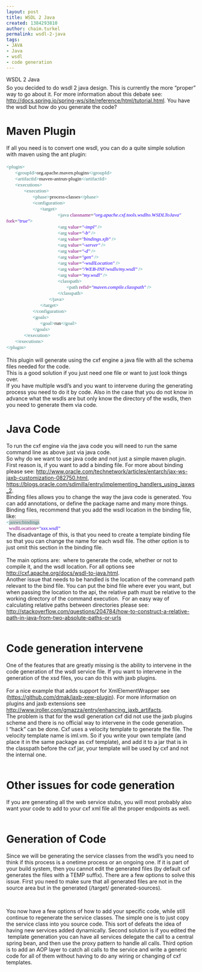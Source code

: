 ```yaml
---
layout: post
title: WSDL 2 Java
created: 1384293810
author: chaim.turkel
permalink: wsdl-2-java
tags:
- JAVA
- Java
- wsdl
- code generation
---
```

<div style="border-bottom: solid #4F81BD 1.0pt; border: none; mso-border-bottom-themecolor: accent1; mso-element: para-border-div; padding: 0in 0in 4.0pt 0in;">
<div class="MsoTitle">WSDL 2 Java<o:p></o:p></div>
</div>

<div class="MsoNormal">So you decided to do wsdl 2 java design. This is currently the more &ldquo;proper&rdquo; way to go about it. For more information about this debate see: <a href="http://docs.spring.io/spring-ws/site/reference/html/tutorial.html">http://docs.spring.io/spring-ws/site/reference/html/tutorial.html</a>. You have the wsdl but how do you generate the code?<o:p></o:p></div>

<h1>Maven Plugin<o:p></o:p></h1>

<div class="MsoNormal">If all you need is to convert one wsdl, you can do a quite simple solution with maven using the ant plugin:<o:p></o:p></div>

<div class="MsoNormal" style="margin-bottom: 0.0001pt;">&nbsp;</div>

<div class="MsoNormal" style="margin-bottom: 0.0001pt;"><span style="color: teal; font-family: Consolas; font-size: 10.0pt;">&lt;</span><span style="color: #3f7f7f; font-family: Consolas; font-size: 10.0pt;">plugin</span><span style="color: teal; font-family: Consolas; font-size: 10.0pt;">&gt;</span><span style="font-family: Consolas; font-size: 10.0pt;"><o:p></o:p></span></div>

<div class="MsoNormal" style="margin-bottom: 0.0001pt;"><span style="font-family: Consolas; font-size: 10pt;">&nbsp;&nbsp;&nbsp;&nbsp;&nbsp;&nbsp; </span><span style="color: teal; font-family: Consolas; font-size: 10.0pt;">&lt;</span><span style="color: #3f7f7f; font-family: Consolas; font-size: 10.0pt;">groupId</span><span style="color: teal; font-family: Consolas; font-size: 10.0pt;">&gt;</span><span style="font-family: Consolas; font-size: 10pt;">org.apache.maven.plugins</span><span style="color: teal; font-family: Consolas; font-size: 10.0pt;">&lt;/</span><span style="color: #3f7f7f; font-family: Consolas; font-size: 10.0pt;">groupId</span><span style="color: teal; font-family: Consolas; font-size: 10.0pt;">&gt;</span><span style="font-family: Consolas; font-size: 10.0pt;"><o:p></o:p></span></div>

<div class="MsoNormal" style="margin-bottom: 0.0001pt;"><span style="font-family: Consolas; font-size: 10pt;">&nbsp;&nbsp;&nbsp;&nbsp;&nbsp;&nbsp; </span><span style="color: teal; font-family: Consolas; font-size: 10.0pt;">&lt;</span><span style="color: #3f7f7f; font-family: Consolas; font-size: 10.0pt;">artifactId</span><span style="color: teal; font-family: Consolas; font-size: 10.0pt;">&gt;</span><span style="font-family: Consolas; font-size: 10pt;">maven-antrun-plugin</span><span style="color: teal; font-family: Consolas; font-size: 10.0pt;">&lt;/</span><span style="color: #3f7f7f; font-family: Consolas; font-size: 10.0pt;">artifactId</span><span style="color: teal; font-family: Consolas; font-size: 10.0pt;">&gt;</span><span style="font-family: Consolas; font-size: 10.0pt;"><o:p></o:p></span></div>

<div class="MsoNormal" style="margin-bottom: 0.0001pt;"><span style="font-family: Consolas; font-size: 10pt;">&nbsp;&nbsp;&nbsp;&nbsp;&nbsp;&nbsp; </span><span style="color: teal; font-family: Consolas; font-size: 10.0pt;">&lt;</span><span style="color: #3f7f7f; font-family: Consolas; font-size: 10.0pt;">executions</span><span style="color: teal; font-family: Consolas; font-size: 10.0pt;">&gt;</span><span style="font-family: Consolas; font-size: 10.0pt;"><o:p></o:p></span></div>

<div class="MsoNormal" style="margin-bottom: 0.0001pt;"><span style="font-family: Consolas; font-size: 10pt;">&nbsp;&nbsp;&nbsp;&nbsp;&nbsp;&nbsp;&nbsp;&nbsp;&nbsp;&nbsp;&nbsp;&nbsp;&nbsp; </span><span style="color: teal; font-family: Consolas; font-size: 10.0pt;">&lt;</span><span style="color: #3f7f7f; font-family: Consolas; font-size: 10.0pt;">execution</span><span style="color: teal; font-family: Consolas; font-size: 10.0pt;">&gt;</span><span style="font-family: Consolas; font-size: 10.0pt;"><o:p></o:p></span></div>

<div class="MsoNormal" style="margin-bottom: 0.0001pt;"><span style="font-family: Consolas; font-size: 10pt;">&nbsp;&nbsp;&nbsp;&nbsp;&nbsp;&nbsp;&nbsp;&nbsp;&nbsp;&nbsp;&nbsp;&nbsp;&nbsp;&nbsp;&nbsp;&nbsp;&nbsp;&nbsp;&nbsp;&nbsp; </span><span style="color: teal; font-family: Consolas; font-size: 10.0pt;">&lt;</span><span style="color: #3f7f7f; font-family: Consolas; font-size: 10.0pt;">phase</span><span style="color: teal; font-family: Consolas; font-size: 10.0pt;">&gt;</span><span style="font-family: Consolas; font-size: 10pt;">process-classes</span><span style="color: teal; font-family: Consolas; font-size: 10.0pt;">&lt;/</span><span style="color: #3f7f7f; font-family: Consolas; font-size: 10.0pt;">phase</span><span style="color: teal; font-family: Consolas; font-size: 10.0pt;">&gt;</span><span style="font-family: Consolas; font-size: 10.0pt;"><o:p></o:p></span></div>

<div class="MsoNormal" style="margin-bottom: 0.0001pt;"><span style="font-family: Consolas; font-size: 10pt;">&nbsp;&nbsp;&nbsp;&nbsp;&nbsp;&nbsp;&nbsp;&nbsp;&nbsp;&nbsp;&nbsp;&nbsp;&nbsp;&nbsp;&nbsp;&nbsp;&nbsp;&nbsp;&nbsp;&nbsp; </span><span style="color: teal; font-family: Consolas; font-size: 10.0pt;">&lt;</span><span style="color: #3f7f7f; font-family: Consolas; font-size: 10.0pt;">configuration</span><span style="color: teal; font-family: Consolas; font-size: 10.0pt;">&gt;</span><span style="font-family: Consolas; font-size: 10.0pt;"><o:p></o:p></span></div>

<div class="MsoNormal" style="margin-bottom: 0.0001pt;"><span style="font-family: Consolas; font-size: 10pt;">&nbsp;&nbsp;&nbsp;&nbsp;&nbsp;&nbsp;&nbsp;&nbsp;&nbsp;&nbsp;&nbsp;&nbsp;&nbsp;&nbsp;&nbsp;&nbsp;&nbsp;&nbsp;&nbsp;&nbsp;&nbsp;&nbsp;&nbsp;&nbsp;&nbsp;&nbsp; </span><span style="color: teal; font-family: Consolas; font-size: 10.0pt;">&lt;</span><span style="color: #3f7f7f; font-family: Consolas; font-size: 10.0pt;">target</span><span style="color: teal; font-family: Consolas; font-size: 10.0pt;">&gt;</span><span style="font-family: Consolas; font-size: 10.0pt;"><o:p></o:p></span></div>

<div class="MsoNormal" style="margin-bottom: 0.0001pt;"><span style="font-family: Consolas; font-size: 10pt;">&nbsp;&nbsp;&nbsp;&nbsp;&nbsp;&nbsp; &nbsp;&nbsp;&nbsp;&nbsp;&nbsp;&nbsp;&nbsp;&nbsp;&nbsp;&nbsp;&nbsp;&nbsp;&nbsp;&nbsp;&nbsp;&nbsp;&nbsp;&nbsp;&nbsp;&nbsp;&nbsp;&nbsp;&nbsp;&nbsp;&nbsp;&nbsp;&nbsp;&nbsp;&nbsp;&nbsp;&nbsp;&nbsp;&nbsp; </span><span style="color: teal; font-family: Consolas; font-size: 10.0pt;">&lt;</span><span style="color: #3f7f7f; font-family: Consolas; font-size: 10.0pt;">java</span><span style="font-family: Consolas; font-size: 10.0pt;"> <span style="color: #7f007f;">classname</span>=<i><span style="color: #2a00ff;">&quot;org.apache.cxf.tools.wsdlto.WSDLToJava&quot;</span></i> <span style="color: #7f007f;">fork</span>=<i><span style="color: #2a00ff;">&quot;true&quot;</span></i><span style="color: teal;">&gt;</span><o:p></o:p></span></div>

<div class="MsoNormal" style="margin-bottom: 0.0001pt;"><span style="font-family: Consolas; font-size: 10pt;">&nbsp;&nbsp;&nbsp;&nbsp;&nbsp;&nbsp;&nbsp;&nbsp;&nbsp;&nbsp;&nbsp;&nbsp;&nbsp;&nbsp;&nbsp;&nbsp;&nbsp;&nbsp;&nbsp;&nbsp;&nbsp;&nbsp;&nbsp;&nbsp;&nbsp;&nbsp;&nbsp;&nbsp;&nbsp;&nbsp;&nbsp;&nbsp;&nbsp;&nbsp;&nbsp;&nbsp;&nbsp;&nbsp;&nbsp;&nbsp; </span><span style="color: teal; font-family: Consolas; font-size: 10.0pt;">&lt;</span><span style="color: #3f7f7f; font-family: Consolas; font-size: 10.0pt;">arg</span><span style="font-family: Consolas; font-size: 10.0pt;"> <span style="color: #7f007f;">value</span>=<i><span style="color: #2a00ff;">&quot;-impl&quot;</span></i> <span style="color: teal;">/&gt;</span><o:p></o:p></span></div>

<div class="MsoNormal" style="margin-bottom: 0.0001pt;"><span style="font-family: Consolas; font-size: 10pt;">&nbsp;&nbsp;&nbsp;&nbsp;&nbsp;&nbsp;&nbsp;&nbsp;&nbsp;&nbsp;&nbsp;&nbsp;&nbsp;&nbsp;&nbsp;&nbsp;&nbsp;&nbsp;&nbsp;&nbsp;&nbsp;&nbsp;&nbsp;&nbsp;&nbsp;&nbsp;&nbsp;&nbsp;&nbsp;&nbsp;&nbsp;&nbsp;&nbsp;&nbsp;&nbsp;&nbsp;&nbsp;&nbsp;&nbsp;&nbsp; </span><span style="color: teal; font-family: Consolas; font-size: 10.0pt;">&lt;</span><span style="color: #3f7f7f; font-family: Consolas; font-size: 10.0pt;">arg</span><span style="font-family: Consolas; font-size: 10.0pt;"> <span style="color: #7f007f;">value</span>=<i><span style="color: #2a00ff;">&quot;-b&quot;</span></i> <span style="color: teal;">/&gt;</span><o:p></o:p></span></div>

<div class="MsoNormal" style="margin-bottom: 0.0001pt;"><span style="font-family: Consolas; font-size: 10pt;">&nbsp;&nbsp;&nbsp;&nbsp;&nbsp;&nbsp;&nbsp;&nbsp;&nbsp;&nbsp;&nbsp;&nbsp;&nbsp;&nbsp;&nbsp;&nbsp;&nbsp;&nbsp;&nbsp;&nbsp;&nbsp;&nbsp;&nbsp;&nbsp;&nbsp;&nbsp;&nbsp;&nbsp;&nbsp;&nbsp;&nbsp;&nbsp;&nbsp;&nbsp;&nbsp;&nbsp;&nbsp;&nbsp;&nbsp;&nbsp; </span><span style="color: teal; font-family: Consolas; font-size: 10.0pt;">&lt;</span><span style="color: #3f7f7f; font-family: Consolas; font-size: 10.0pt;">arg</span><span style="font-family: Consolas; font-size: 10.0pt;"> <span style="color: #7f007f;">value</span>=<i><span style="color: #2a00ff;">&quot;bindings.xjb&quot;</span></i> <span style="color: teal;">/&gt;</span><o:p></o:p></span></div>

<div class="MsoNormal" style="margin-bottom: 0.0001pt;"><span style="font-family: Consolas; font-size: 10pt;">&nbsp;&nbsp;&nbsp;&nbsp;&nbsp;&nbsp;&nbsp;&nbsp;&nbsp;&nbsp;&nbsp;&nbsp;&nbsp;&nbsp;&nbsp;&nbsp;&nbsp;&nbsp;&nbsp;&nbsp;&nbsp;&nbsp;&nbsp;&nbsp;&nbsp;&nbsp;&nbsp;&nbsp;&nbsp;&nbsp;&nbsp;&nbsp;&nbsp;&nbsp;&nbsp;&nbsp;&nbsp;&nbsp;&nbsp;&nbsp; </span><span style="color: teal; font-family: Consolas; font-size: 10.0pt;">&lt;</span><span style="color: #3f7f7f; font-family: Consolas; font-size: 10.0pt;">arg</span><span style="font-family: Consolas; font-size: 10.0pt;"> <span style="color: #7f007f;">value</span>=<i><span style="color: #2a00ff;">&quot;-server&quot;</span></i> <span style="color: teal;">/&gt;</span><o:p></o:p></span></div>

<div class="MsoNormal" style="margin-bottom: 0.0001pt;"><span style="font-family: Consolas; font-size: 10pt;">&nbsp;&nbsp;&nbsp;&nbsp;&nbsp;&nbsp;&nbsp;&nbsp;&nbsp;&nbsp;&nbsp;&nbsp;&nbsp;&nbsp;&nbsp;&nbsp;&nbsp;&nbsp;&nbsp;&nbsp;&nbsp;&nbsp;&nbsp;&nbsp;&nbsp;&nbsp;&nbsp;&nbsp;&nbsp;&nbsp;&nbsp;&nbsp;&nbsp;&nbsp;&nbsp;&nbsp;&nbsp;&nbsp;&nbsp;&nbsp; </span><span style="color: teal; font-family: Consolas; font-size: 10.0pt;">&lt;</span><span style="color: #3f7f7f; font-family: Consolas; font-size: 10.0pt;">arg</span><span style="font-family: Consolas; font-size: 10.0pt;"> <span style="color: #7f007f;">value</span>=<i><span style="color: #2a00ff;">&quot;-d&quot;</span></i> <span style="color: teal;">/&gt;</span><o:p></o:p></span></div>

<div class="MsoNormal" style="margin-bottom: 0.0001pt;"><span style="font-family: Consolas; font-size: 10pt;">&nbsp;&nbsp;&nbsp;&nbsp;&nbsp;&nbsp;&nbsp;&nbsp;&nbsp;&nbsp;&nbsp;&nbsp;&nbsp;&nbsp;&nbsp;&nbsp;&nbsp;&nbsp;&nbsp;&nbsp;&nbsp;&nbsp;&nbsp;&nbsp;&nbsp;&nbsp;&nbsp;&nbsp;&nbsp;&nbsp;&nbsp;&nbsp;&nbsp;&nbsp;&nbsp;&nbsp;&nbsp;&nbsp;&nbsp;&nbsp; </span><span style="color: teal; font-family: Consolas; font-size: 10.0pt;">&lt;</span><span style="color: #3f7f7f; font-family: Consolas; font-size: 10.0pt;">arg</span><span style="font-family: Consolas; font-size: 10.0pt;"> <span style="color: #7f007f;">value</span>=<i><span style="color: #2a00ff;">&quot;gen&quot;</span></i> <span style="color: teal;">/&gt;</span><o:p></o:p></span></div>

<div class="MsoNormal" style="margin-bottom: 0.0001pt;"><span style="font-family: Consolas; font-size: 10pt;">&nbsp;&nbsp;&nbsp;&nbsp;&nbsp;&nbsp;&nbsp;&nbsp;&nbsp;&nbsp;&nbsp;&nbsp;&nbsp;&nbsp;&nbsp;&nbsp;&nbsp;&nbsp;&nbsp;&nbsp;&nbsp;&nbsp;&nbsp;&nbsp;&nbsp;&nbsp;&nbsp;&nbsp;&nbsp;&nbsp;&nbsp;&nbsp;&nbsp;&nbsp;&nbsp;&nbsp;&nbsp;&nbsp;&nbsp;&nbsp; </span><span style="color: teal; font-family: Consolas; font-size: 10.0pt;">&lt;</span><span style="color: #3f7f7f; font-family: Consolas; font-size: 10.0pt;">arg</span><span style="font-family: Consolas; font-size: 10.0pt;"> <span style="color: #7f007f;">value</span>=<i><span style="color: #2a00ff;">&quot;-wsdlLocation&quot;</span></i> <span style="color: teal;">/&gt;</span><o:p></o:p></span></div>

<div class="MsoNormal" style="margin-bottom: 0.0001pt;"><span style="font-family: Consolas; font-size: 10pt;">&nbsp;&nbsp;&nbsp;&nbsp;&nbsp;&nbsp;&nbsp;&nbsp;&nbsp;&nbsp;&nbsp;&nbsp;&nbsp;&nbsp;&nbsp;&nbsp;&nbsp;&nbsp;&nbsp;&nbsp;&nbsp;&nbsp;&nbsp;&nbsp;&nbsp;&nbsp;&nbsp;&nbsp;&nbsp;&nbsp;&nbsp;&nbsp;&nbsp;&nbsp;&nbsp;&nbsp;&nbsp;&nbsp;&nbsp;&nbsp; </span><span style="color: teal; font-family: Consolas; font-size: 10.0pt;">&lt;</span><span style="color: #3f7f7f; font-family: Consolas; font-size: 10.0pt;">arg</span><span style="font-family: Consolas; font-size: 10.0pt;"> <span style="color: #7f007f;">value</span>=<i><span style="color: #2a00ff;">&quot;/WEB-INF/wsdls/my.wsdl&quot;</span></i> <span style="color: teal;">/&gt;</span><o:p></o:p></span></div>

<div class="MsoNormal" style="margin-bottom: 0.0001pt;"><span style="font-family: Consolas; font-size: 10pt;">&nbsp;&nbsp;&nbsp;&nbsp;&nbsp;&nbsp;&nbsp;&nbsp;&nbsp;&nbsp;&nbsp;&nbsp;&nbsp;&nbsp;&nbsp;&nbsp;&nbsp;&nbsp;&nbsp;&nbsp;&nbsp;&nbsp;&nbsp;&nbsp;&nbsp;&nbsp;&nbsp;&nbsp;&nbsp;&nbsp;&nbsp;&nbsp;&nbsp;&nbsp;&nbsp;&nbsp;&nbsp;&nbsp;&nbsp;&nbsp; </span><span style="color: teal; font-family: Consolas; font-size: 10.0pt;">&lt;</span><span style="color: #3f7f7f; font-family: Consolas; font-size: 10.0pt;">arg</span><span style="font-family: Consolas; font-size: 10.0pt;"> <span style="color: #7f007f;">value</span>=<i><span style="color: #2a00ff;">&quot;my.wsdl&quot;</span></i> <span style="color: teal;">/&gt;</span><o:p></o:p></span></div>

<div class="MsoNormal" style="margin-bottom: 0.0001pt;"><span style="font-family: Consolas; font-size: 10pt;">&nbsp;&nbsp;&nbsp;&nbsp;&nbsp;&nbsp;&nbsp;&nbsp;&nbsp;&nbsp;&nbsp;&nbsp;&nbsp;&nbsp;&nbsp;&nbsp;&nbsp;&nbsp;&nbsp;&nbsp;&nbsp;&nbsp;&nbsp;&nbsp;&nbsp;&nbsp;&nbsp;&nbsp;&nbsp;&nbsp;&nbsp;&nbsp;&nbsp;&nbsp;&nbsp;&nbsp;&nbsp;&nbsp;&nbsp;&nbsp; </span><span style="color: teal; font-family: Consolas; font-size: 10.0pt;">&lt;</span><span style="color: #3f7f7f; font-family: Consolas; font-size: 10.0pt;">classpath</span><span style="color: teal; font-family: Consolas; font-size: 10.0pt;">&gt;</span><span style="font-family: Consolas; font-size: 10.0pt;"><o:p></o:p></span></div>

<div class="MsoNormal" style="margin-bottom: 0.0001pt;"><span style="font-family: Consolas; font-size: 10pt;">&nbsp;&nbsp;&nbsp;&nbsp;&nbsp;&nbsp;&nbsp;&nbsp;&nbsp;&nbsp;&nbsp;&nbsp;&nbsp;&nbsp;&nbsp;&nbsp;&nbsp;&nbsp;&nbsp;&nbsp;&nbsp;&nbsp;&nbsp;&nbsp;&nbsp;&nbsp;&nbsp;&nbsp;&nbsp;&nbsp;&nbsp;&nbsp;&nbsp;&nbsp;&nbsp;&nbsp;&nbsp;&nbsp;&nbsp;&nbsp;&nbsp;&nbsp;&nbsp;&nbsp;&nbsp;&nbsp;&nbsp; </span><span style="color: teal; font-family: Consolas; font-size: 10.0pt;">&lt;</span><span style="color: #3f7f7f; font-family: Consolas; font-size: 10.0pt;">path</span><span style="font-family: Consolas; font-size: 10.0pt;"> <span style="color: #7f007f;">refid</span>=<i><span style="color: #2a00ff;">&quot;maven.compile.classpath&quot;</span></i> <span style="color: teal;">/&gt;</span><o:p></o:p></span></div>

<div class="MsoNormal" style="margin-bottom: 0.0001pt;"><span style="font-family: Consolas; font-size: 10pt;">&nbsp;&nbsp;&nbsp;&nbsp;&nbsp;&nbsp;&nbsp;&nbsp;&nbsp;&nbsp;&nbsp;&nbsp;&nbsp;&nbsp;&nbsp;&nbsp;&nbsp;&nbsp;&nbsp;&nbsp;&nbsp;&nbsp;&nbsp;&nbsp;&nbsp;&nbsp;&nbsp;&nbsp;&nbsp;&nbsp;&nbsp;&nbsp;&nbsp;&nbsp;&nbsp;&nbsp;&nbsp;&nbsp;&nbsp;&nbsp; </span><span style="color: teal; font-family: Consolas; font-size: 10.0pt;">&lt;/</span><span style="color: #3f7f7f; font-family: Consolas; font-size: 10.0pt;">classpath</span><span style="color: teal; font-family: Consolas; font-size: 10.0pt;">&gt;</span><span style="font-family: Consolas; font-size: 10.0pt;"><o:p></o:p></span></div>

<div class="MsoNormal" style="margin-bottom: 0.0001pt;"><span style="font-family: Consolas; font-size: 10pt;">&nbsp;&nbsp;&nbsp;&nbsp;&nbsp;&nbsp;&nbsp;&nbsp;&nbsp;&nbsp;&nbsp;&nbsp;&nbsp;&nbsp;&nbsp;&nbsp;&nbsp;&nbsp;&nbsp;&nbsp;&nbsp;&nbsp;&nbsp;&nbsp;&nbsp;&nbsp;&nbsp;&nbsp;&nbsp;&nbsp;&nbsp;&nbsp;&nbsp; </span><span style="color: teal; font-family: Consolas; font-size: 10.0pt;">&lt;/</span><span style="color: #3f7f7f; font-family: Consolas; font-size: 10.0pt;">java</span><span style="color: teal; font-family: Consolas; font-size: 10.0pt;">&gt;</span><span style="font-family: Consolas; font-size: 10.0pt;"><o:p></o:p></span></div>

<div class="MsoNormal" style="margin-bottom: 0.0001pt;"><span style="font-family: Consolas; font-size: 10pt;">&nbsp;&nbsp;&nbsp;&nbsp;&nbsp;&nbsp;&nbsp;&nbsp;&nbsp;&nbsp;&nbsp;&nbsp;&nbsp;&nbsp;&nbsp;&nbsp;&nbsp;&nbsp;&nbsp;&nbsp;&nbsp;&nbsp;&nbsp;&nbsp;&nbsp;&nbsp; </span><span style="color: teal; font-family: Consolas; font-size: 10.0pt;">&lt;/</span><span style="color: #3f7f7f; font-family: Consolas; font-size: 10.0pt;">target</span><span style="color: teal; font-family: Consolas; font-size: 10.0pt;">&gt;</span><span style="font-family: Consolas; font-size: 10.0pt;"><o:p></o:p></span></div>

<div class="MsoNormal" style="margin-bottom: 0.0001pt;"><span style="font-family: Consolas; font-size: 10pt;">&nbsp;&nbsp;&nbsp;&nbsp;&nbsp;&nbsp;&nbsp;&nbsp;&nbsp;&nbsp;&nbsp;&nbsp;&nbsp;&nbsp;&nbsp;&nbsp;&nbsp;&nbsp;&nbsp;&nbsp; </span><span style="color: teal; font-family: Consolas; font-size: 10.0pt;">&lt;/</span><span style="color: #3f7f7f; font-family: Consolas; font-size: 10.0pt;">configuration</span><span style="color: teal; font-family: Consolas; font-size: 10.0pt;">&gt;</span><span style="font-family: Consolas; font-size: 10.0pt;"><o:p></o:p></span></div>

<div class="MsoNormal" style="margin-bottom: 0.0001pt;"><span style="font-family: Consolas; font-size: 10pt;">&nbsp;&nbsp;&nbsp;&nbsp;&nbsp;&nbsp;&nbsp;&nbsp;&nbsp;&nbsp;&nbsp;&nbsp;&nbsp;&nbsp;&nbsp;&nbsp;&nbsp;&nbsp;&nbsp;&nbsp; </span><span style="color: teal; font-family: Consolas; font-size: 10.0pt;">&lt;</span><span style="color: #3f7f7f; font-family: Consolas; font-size: 10.0pt;">goals</span><span style="color: teal; font-family: Consolas; font-size: 10.0pt;">&gt;</span><span style="font-family: Consolas; font-size: 10.0pt;"><o:p></o:p></span></div>

<div class="MsoNormal" style="margin-bottom: 0.0001pt;"><span style="font-family: Consolas; font-size: 10pt;">&nbsp;&nbsp;&nbsp;&nbsp;&nbsp;&nbsp;&nbsp;&nbsp;&nbsp;&nbsp;&nbsp;&nbsp;&nbsp;&nbsp;&nbsp;&nbsp;&nbsp;&nbsp;&nbsp;&nbsp;&nbsp;&nbsp;&nbsp;&nbsp;&nbsp;&nbsp; </span><span style="color: teal; font-family: Consolas; font-size: 10.0pt;">&lt;</span><span style="color: #3f7f7f; font-family: Consolas; font-size: 10.0pt;">goal</span><span style="color: teal; font-family: Consolas; font-size: 10.0pt;">&gt;</span><span style="font-family: Consolas; font-size: 10pt;">run</span><span style="color: teal; font-family: Consolas; font-size: 10.0pt;">&lt;/</span><span style="color: #3f7f7f; font-family: Consolas; font-size: 10.0pt;">goal</span><span style="color: teal; font-family: Consolas; font-size: 10.0pt;">&gt;</span><span style="font-family: Consolas; font-size: 10.0pt;"><o:p></o:p></span></div>

<div class="MsoNormal" style="margin-bottom: 0.0001pt;"><span style="font-family: Consolas; font-size: 10pt;">&nbsp;&nbsp;&nbsp;&nbsp;&nbsp;&nbsp;&nbsp;&nbsp;&nbsp;&nbsp;&nbsp;&nbsp;&nbsp;&nbsp;&nbsp;&nbsp;&nbsp;&nbsp;&nbsp;&nbsp; </span><span style="color: teal; font-family: Consolas; font-size: 10.0pt;">&lt;/</span><span style="color: #3f7f7f; font-family: Consolas; font-size: 10.0pt;">goals</span><span style="color: teal; font-family: Consolas; font-size: 10.0pt;">&gt;</span><span style="font-family: Consolas; font-size: 10.0pt;"><o:p></o:p></span></div>

<div class="MsoNormal" style="margin-bottom: 0.0001pt;"><span style="font-family: Consolas; font-size: 10pt;">&nbsp;&nbsp;&nbsp;&nbsp;&nbsp;&nbsp;&nbsp;&nbsp;&nbsp;&nbsp;&nbsp;&nbsp;&nbsp; </span><span style="color: teal; font-family: Consolas; font-size: 10.0pt;">&lt;/</span><span style="color: #3f7f7f; font-family: Consolas; font-size: 10.0pt;">execution</span><span style="color: teal; font-family: Consolas; font-size: 10.0pt;">&gt;</span><span style="font-family: Consolas; font-size: 10.0pt;"><o:p></o:p></span></div>

<div class="MsoNormal" style="margin-bottom: 0.0001pt;"><span style="font-family: Consolas; font-size: 10pt;">&nbsp;&nbsp;&nbsp;&nbsp;&nbsp;&nbsp; </span><span style="color: teal; font-family: Consolas; font-size: 10.0pt;">&lt;/</span><span style="color: #3f7f7f; font-family: Consolas; font-size: 10.0pt;">executions</span><span style="color: teal; font-family: Consolas; font-size: 10.0pt;">&gt;</span><span style="font-family: Consolas; font-size: 10.0pt;"><o:p></o:p></span></div>

<div class="MsoNormal" style="margin-bottom: 0.0001pt;"><span style="color: teal; font-family: Consolas; font-size: 10.0pt;">&lt;/</span><span style="color: #3f7f7f; font-family: Consolas; font-size: 10.0pt;">plugin</span><span style="color: teal; font-family: Consolas; font-size: 10.0pt;">&gt;</span><span style="font-family: Consolas; font-size: 10.0pt;"><o:p></o:p></span></div>

<div class="MsoNormal">&nbsp;</div>

<div class="MsoNormal">This plugin will generate using the cxf engine a java file with all the schema files needed for the code.<o:p></o:p></div>

<div class="MsoNormal">This is a good solution if you just need one file or want to just look things over. <o:p></o:p></div>

<div class="MsoNormal">If you have multiple wsdl&rsquo;s and you want to intervene during the generating process you need to do it by code. Also in the case that you do not know in advance what the wsdls are but only know the directory of the wsdls, then you need to generate them via code.<o:p></o:p></div>

<h1>Java Code<o:p></o:p></h1>

<div class="MsoNormal">To run the cxf engine via the java code you will need to run the same command line as above just via java code.<o:p></o:p></div>

<div class="MsoNormal">So why do we want to use java code and not just a simple maven plugin. First reason is, if you want to add a binding file. For more about binding please see: <a href="http://www.oracle.com/technetwork/articles/entarch/jax-ws-jaxb-customization-082750.html">http://www.oracle.com/technetwork/articles/entarch/jax-ws-jaxb-customization-082750.html</a>, <a href="https://blogs.oracle.com/sdimilla/entry/implementing_handlers_using_jaxws_2">https://blogs.oracle.com/sdimilla/entry/implementing_handlers_using_jaxws_2</a>.<o:p></o:p></div>

<div class="MsoNormal">Binding files allows you to change the way the java code is generated. You can add annotations, or define the package name and many more things.<o:p></o:p></div>

<div class="MsoNormal">Binding files, recommend that you add the wsdl location in the binding file, like:<o:p></o:p></div>

<div class="MsoNormal" style="margin-bottom: 0.0001pt;"><span style="color: teal; font-family: Consolas; font-size: 10.0pt;">&lt;</span><span style="background: lightgrey; color: #3f7f7f; font-family: Consolas; font-size: 10.0pt; mso-highlight: lightgrey;">jaxws:bindings</span><span style="font-family: Consolas; font-size: 10.0pt;">&nbsp;&nbsp;&nbsp;&nbsp;&nbsp; <o:p></o:p></span></div>

<div class="MsoNormal" style="margin-bottom: 0.0001pt;"><span style="font-family: Consolas; font-size: 10.0pt;">&nbsp; <span style="color: #7f007f;">wsdlLocation</span>=<i><span style="color: #2a00ff;">&quot;xxx.wsdl&quot;</span></i> <o:p></o:p></span></div>

<div class="MsoNormal">The disadvantage of this, is that you need to create a template binding file so that you can change the name for each wsdl file. The other option is to just omit this section in the binding file.<o:p></o:p></div>

<div class="MsoNormal">&nbsp;</div>

<div class="MsoNormal">The main options are: &nbsp;where to generate the code, whether or not to compile it, and the wsdl location. For all options see <a href="http://cxf.apache.org/docs/wsdl-to-java.html">http://cxf.apache.org/docs/wsdl-to-java.html</a>.<o:p></o:p></div>

<div class="MsoNormal">Another issue that needs to be handled is the location of the command path relevant to the bind file. You can put the bind file where ever you want, but when passing the location to the api, the relative path must be relative to the working directory of the command execution.&nbsp; For an easy way of calculating relative paths between directories please see:<o:p></o:p></div>

<div class="MsoNormal"><a href="http://stackoverflow.com/questions/204784/how-to-construct-a-relative-path-in-java-from-two-absolute-paths-or-urls">http://stackoverflow.com/questions/204784/how-to-construct-a-relative-path-in-java-from-two-absolute-paths-or-urls</a><o:p></o:p></div>

<div class="MsoNormal">&nbsp;</div>

<h1>Code generation intervene<o:p></o:p></h1>

<div class="MsoNormal">One of the features that are greatly missing is the ability to intervene in the code generation of the wsdl service file. If you want to intervene in the generation of the xsd files, you can do this with jaxb plugins.<o:p></o:p></div>

<div class="MsoNormal">&nbsp;</div>

<div class="MsoNormal">For a nice example that adds support for XmlElementWrapper see (<a href="https://github.com/dmak/jaxb-xew-plugin">https://github.com/dmak/jaxb-xew-plugin</a>). For more information on plugins and jaxb extensions see <a href="http://www.jroller.com/gmazza/entry/enhancing_jaxb_artifacts">http://www.jroller.com/gmazza/entry/enhancing_jaxb_artifacts</a>.<o:p></o:p></div>

<div class="MsoNormal">The problem is that for the wsdl generation cxf did not use the jaxb plugins scheme and there is no official way to intervene in the code generation.<o:p></o:p></div>

<div class="MsoNormal">I &ldquo;hack&rdquo; can be done. Cxf uses a velocity template to generate the file. The velocity template name is iml.vm. So if you write your own template (and place it in the same package as cxf template), and add it to a jar that is in the classpath before the cxf jar, your template will be used by cxf and not the internal one.<o:p></o:p></div>

<div class="MsoNormal">&nbsp;</div>

<h1>Other issues for code generation<o:p></o:p></h1>

<div class="MsoNormal">If you are generating all the web service stubs, you will most probably also want your code to add to your cxf xml file all the proper endpoints as well.<o:p></o:p></div>

<div class="MsoNormal">&nbsp;</div>

<h1>Generation of Code<o:p></o:p></h1>

<div class="MsoNormal">Since we will be generating the service classes from the wsdl&rsquo;s you need to think if this process is a onetime process or an ongoing one. If it is part of your build system, then you cannot edit the generated files (by default cxf generates the files with a TEMP suffix). There are a few options to solve this issue. First you need to make sure that all generated files are not in the source area but in the generated (/target/ generated-sources). <o:p></o:p></div>

<p>&nbsp;</p>

<div class="MsoNormal">You now have a few options of how to add your specific code, while still continue to regenerate the service classes. The simple one is to just copy the service class into you source code. This sort of defeats the idea of having new services added dynamically. Second solution is if you edited the &nbsp;template generation you can have all services delegate the call to a central spring bean, and then use the proxy pattern to handle all calls. Third option is to add an AOP layer to catch all calls to the service and write a generic code for all of them without having to do any wiring or changing of cxf templates.<o:p></o:p></div>

<p>&nbsp;</p>
